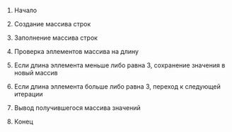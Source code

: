 1. Начало

2. Создание массива строк

3. Заполнение массива строк

4. Проверка эллементов массива на длину

5. Если длина эллемента меньше либо равна 3, сохранение значения в новый массив

6. Если длина эллемента больше либо равна 3, переход к следующей итерации

7. Вывод получившегося массива значений

8. Конец